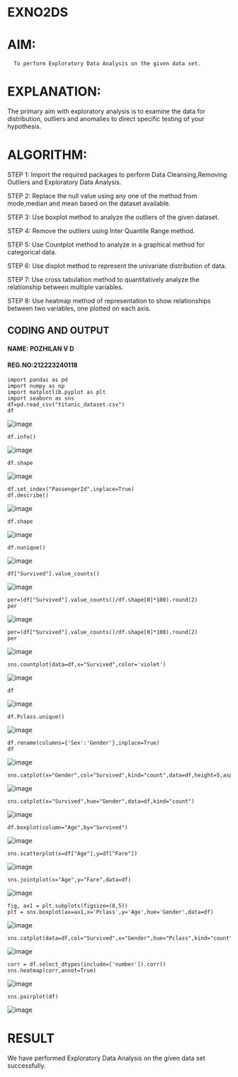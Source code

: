 # EXNO2DS
# AIM:
      To perform Exploratory Data Analysis on the given data set.
      
# EXPLANATION:
  The primary aim with exploratory analysis is to examine the data for distribution, outliers and anomalies to direct specific testing of your hypothesis.
  
# ALGORITHM:
STEP 1: Import the required packages to perform Data Cleansing,Removing Outliers and Exploratory Data Analysis.

STEP 2: Replace the null value using any one of the method from mode,median and mean based on the dataset available.

STEP 3: Use boxplot method to analyze the outliers of the given dataset.

STEP 4: Remove the outliers using Inter Quantile Range method.

STEP 5: Use Countplot method to analyze in a graphical method for categorical data.

STEP 6: Use displot method to represent the univariate distribution of data.

STEP 7: Use cross tabulation method to quantitatively analyze the relationship between multiple variables.

STEP 8: Use heatmap method of representation to show relationships between two variables, one plotted on each axis.

## CODING AND OUTPUT

#### NAME: POZHILAN V D
#### REG.NO:212223240118
```
import pandas as pd
import numpy as np
import matplotlib.pyplot as plt
import seaborn as sns
df=pd.read_csv("titanic_dataset.csv")
df
```
![image](https://github.com/user-attachments/assets/89a14d3f-8047-4078-b661-81386a14bf92)

```
df.info()
```
![image](https://github.com/user-attachments/assets/0edb0b46-8105-4c81-9827-b850de1fb4ea)

```
df.shape
```
![image](https://github.com/user-attachments/assets/1031205e-2b01-4acc-a78c-5a7ce3a53de0)

```
df.set_index("PassengerId",inplace=True)
df.describe()
```
![image](https://github.com/user-attachments/assets/bd1a4f20-ea82-43e8-bf61-81ee0b57f0e0)

```
df.shape
```
![image](https://github.com/user-attachments/assets/7ff52135-128a-4708-b40d-4010f1e1ab18)

```
df.nunique()
```
![image](https://github.com/user-attachments/assets/77df6ea0-ee03-4a40-89f1-cd3b9b064f74)

```
df["Survived"].value_counts()
```
![image](https://github.com/user-attachments/assets/8fe4274a-8051-4564-a4ec-95935a54ae31)

```
per=(df["Survived"].value_counts()/df.shape[0]*100).round(2)
per
```
![image](https://github.com/user-attachments/assets/7c75b502-3941-4198-81ad-dba75852fb17)

```
per=(df["Survived"].value_counts()/df.shape[0]*100).round(2)
per
```
![image](https://github.com/user-attachments/assets/cdbba011-079b-4594-b9c7-4d6030b9db07)

```
sns.countplot(data=df,x="Survived",color='violet')
```
![image](https://github.com/user-attachments/assets/00da75b9-8cd2-4a16-8ecd-71ac641adec6)

```
df
```
![image](https://github.com/user-attachments/assets/6654858c-370b-4b13-999b-bcc099b55616)

```
df.Pclass.unique()
```
![image](https://github.com/user-attachments/assets/6a01909a-e76a-4ce8-9bae-720f01e10ff1)

```
df.rename(columns={'Sex':'Gender'},inplace=True)
df
```
![image](https://github.com/user-attachments/assets/e2732779-38af-4b6c-be4a-d3eb7a236dc6)

```
sns.catplot(x="Gender",col="Survived",kind="count",data=df,height=5,aspect=.7)
```
![image](https://github.com/user-attachments/assets/97fb114e-796e-42d6-a234-1f4b4c011ab0)

```
sns.catplot(x="Survived",hue="Gender",data=df,kind="count")
```
![image](https://github.com/user-attachments/assets/a1192dcd-6a01-4ebc-b446-f8fe51fdfda1)

```
df.boxplot(column="Age",by="Survived")
```
![image](https://github.com/user-attachments/assets/e65d3a43-71c7-4cc9-a914-2cd0f3f605df)

```
sns.scatterplot(x=df["Age"],y=df["Fare"])
```
![image](https://github.com/user-attachments/assets/34aed456-93ac-4743-9aca-06b4c687c44d)

```
sns.jointplot(x="Age",y="Fare",data=df)
```
![image](https://github.com/user-attachments/assets/f3e13d47-1b77-4deb-920a-520d9483beeb)

```
fig, ax1 = plt.subplots(figsize=(8,5))
plt = sns.boxplot(ax=ax1,x='Pclass',y='Age',hue='Gender',data=df)
```
![image](https://github.com/user-attachments/assets/25ff1e7c-183b-4a4a-934c-c7f9da8ceb01)

```
sns.catplot(data=df,col="Survived",x="Gender",hue="Pclass",kind="count")
```
![image](https://github.com/user-attachments/assets/f3047fd3-f949-401d-b76e-bc4deec4dbb3)

```
corr = df.select_dtypes(include=['number']).corr()
sns.heatmap(corr,annot=True)
```
![image](https://github.com/user-attachments/assets/abdacfde-6fdf-4f15-a24c-a56f2f4280ba)

```
sns.pairplot(df)
```
![image](https://github.com/user-attachments/assets/127d1c2b-948d-4001-b358-dc7140364ba1)

# RESULT
We have performed Exploratory Data Analysis on the given data set successfully.

